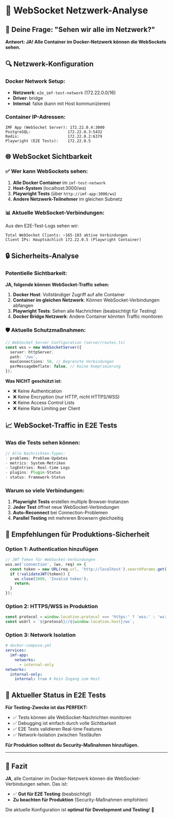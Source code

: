# 📡 WebSocket Netzwerk-Analyse

## 🤔 **Deine Frage: "Sehen wir alle im Netzwerk?"**

**Antwort: JA! Alle Container im Docker-Netzwerk können die WebSockets sehen.**

## 🔍 **Netzwerk-Konfiguration**

### **Docker Network Setup:**

- **Netzwerk**: `e2e_imf-test-network` (172.22.0.0/16)
- **Driver**: bridge
- **Internal**: false (kann mit Host kommunizieren)

### **Container IP-Adressen:**

```
IMF App (WebSocket Server): 172.22.0.4:3000
PostgreSQL:                172.22.0.3:5432
Redis:                     172.22.0.2:6379
Playwright (E2E Tests):    172.22.0.5
```

## 🌐 **WebSocket Sichtbarkeit**

### ✅ **Wer kann WebSockets sehen:**

1. **Alle Docker Container** im `imf-test-network`
2. **Host-System** (localhost:3000/ws)
3. **Playwright Tests** (über `http://imf-app:3000/ws`)
4. **Andere Netzwerk-Teilnehmer** im gleichen Subnetz

### 📊 **Aktuelle WebSocket-Verbindungen:**

Aus den E2E-Test-Logs sehen wir:

```
Total WebSocket Clients: ~165-183 aktive Verbindungen
Client IPs: Hauptsächlich 172.22.0.5 (Playwright Container)
```

## 🔒 **Sicherheits-Analyse**

### **Potentielle Sichtbarkeit:**

**JA, folgende können WebSocket-Traffic sehen:**

1. **Docker Host**: Vollständiger Zugriff auf alle Container
2. **Container im gleichen Netzwerk**: Können WebSocket-Verbindungen abfangen
3. **Playwright Tests**: Sehen alle Nachrichten (beabsichtigt für Testing)
4. **Docker Bridge Netzwerk**: Andere Container könnten Traffic monitoren

### 🛡️ **Aktuelle Schutzmaßnahmen:**

```typescript
// WebSocket Server Configuration (server/routes.ts)
const wss = new WebSocketServer({
  server: httpServer,
  path: '/ws',
  maxConnections: 50, // Begrenzte Verbindungen
  perMessageDeflate: false, // Keine Komprimierung
});
```

**Was NICHT geschützt ist:**

- ❌ Keine Authentication
- ❌ Keine Encryption (nur HTTP, nicht HTTPS/WSS)
- ❌ Keine Access Control Lists
- ❌ Keine Rate Limiting per Client

## 📈 **WebSocket-Traffic in E2E Tests**

### **Was die Tests sehen können:**

```javascript
// Alle Nachrichten-Types:
- problems: Problem-Updates
- metrics: System-Metriken
- logEntries: Real-time Logs
- plugins: Plugin-Status
- status: Framework-Status
```

### **Warum so viele Verbindungen:**

1. **Playwright Tests** erstellen multiple Browser-Instanzen
2. **Jeder Test** öffnet neue WebSocket-Verbindungen
3. **Auto-Reconnect** bei Connection-Problemen
4. **Parallel Testing** mit mehreren Browsern gleichzeitig

## 🎯 **Empfehlungen für Produktions-Sicherheit**

### **Option 1: Authentication hinzufügen**

```typescript
// JWT Token für WebSocket-Verbindungen
wss.on('connection', (ws, req) => {
  const token = new URL(req.url, 'http://localhost').searchParams.get('token');
  if (!validateJWT(token)) {
    ws.close(1008, 'Invalid token');
    return;
  }
});
```

### **Option 2: HTTPS/WSS in Produktion**

```typescript
const protocol = window.location.protocol === 'https:' ? 'wss:' : 'ws:';
const wsUrl = `${protocol}//${window.location.host}/ws`;
```

### **Option 3: Network Isolation**

```yaml
# docker-compose.yml
services:
  imf-app:
    networks:
      - internal-only
networks:
  internal-only:
    internal: true # Kein Zugang zum Host
```

## 🚨 **Aktueller Status in E2E Tests**

**Für Testing-Zwecke ist das PERFEKT:**

- ✅ Tests können alle WebSocket-Nachrichten monitoren
- ✅ Debugging ist einfach durch volle Sichtbarkeit
- ✅ E2E Tests validieren Real-time Features
- ✅ Network-Isolation zwischen Testläufen

**Für Produktion solltest du Security-Maßnahmen hinzufügen.**

---

## 🎯 **Fazit**

**JA**, alle Container im Docker-Netzwerk können die WebSocket-Verbindungen sehen. Das ist:

- ✅ **Gut für E2E Testing** (beabsichtigt)
- **Zu beachten für Produktion** (Security-Maßnahmen empfohlen)

Die aktuelle Konfiguration ist **optimal für Development und Testing**! 🚀
